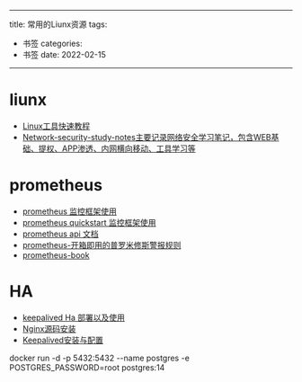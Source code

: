 
---
title: 常用的Liunx资源
tags:
  - 书签 
categories:
  - 书签 
date: 2022-02-15
---

# liunx

- [Linux工具快速教程](https://linuxtools-rst.readthedocs.io/zh_CN/latest/)
- [Network-security-study-notes主要记录网络安全学习笔记，包含WEB基础、提权、APP渗透、内网横向移动、工具学习等](https://github.com/djytmdj/Network-security-study-notes/tree/main)
# prometheus 

- [prometheus 监控框架使用](https://www.k8stech.net/tags/prometheus/)
- [prometheus quickstart 监控框架使用](https://www.prometheus.wang/quickstart/)
- [prometheus api 文档](https://prometheus.io/docs/prometheus/latest/querying/api/)
- [prometheus-开箱即用的普罗米修斯警报规则](https://awesome-prometheus-alerts.grep.to/)
- [prometheus-book](https://yunlzheng.gitbook.io/prometheus-book/)
# HA
- [keepalived Ha 部署以及使用](https://blog.csdn.net/xyang81/article/details/52556886)
- [Nginx源码安装](https://blog.csdn.net/xyang81/article/details/51476293)
- [Keepalived安装与配置](https://blog.csdn.net/xyang81/article/details/52554398)

docker run -d -p 5432:5432 --name postgres -e POSTGRES_PASSWORD=root postgres:14
